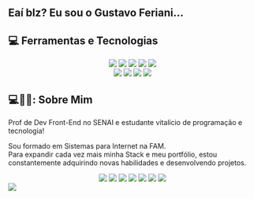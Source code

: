 ## Eaí blz? Eu sou o Gustavo Feriani...


## 💻 Ferramentas e Tecnologias
<div align="center">
  <img src="https://img.shields.io/badge/HTML5-f56320?style=for-the-badge&logo=html5&logoColor=white" target="_blank"></a>
  <img src="https://img.shields.io/badge/CSS3-2079f5?style=for-the-badge&logo=css3&logoColor=white" target="_blank"></a>
  <img src="https://img.shields.io/badge/JavaScript-d0d02f?style=for-the-badge&logo=javascript&logoColor=black" target="_blank"></a>
  <img src="https://img.shields.io/badge/Github-1a1e21?style=for-the-badge&logo=github&logoColor=white" target="_blank"></a>
  <img src="https://img.shields.io/badge/Ilustrator-f8a829?style=for-the-badge&logo=adobeillustrator&logoColor=white" target="_blank"></a>
</div>
<div align="center">  
  <img src="https://img.shields.io/badge/Photoshop-35b4e8?style=for-the-badge&logo=adobephotoshop&logoColor=white" target="_blank"></a>
  <img src="https://img.shields.io/badge/PowerBI-f0c537?style=for-the-badge&logo=powerbi&logoColor=white" target="_blank"></a>
  <img src="https://img.shields.io/badge/figma-ff4b14?style=for-the-badge&logo=figma&logoColor=white" target="_blank"></a>
  <img src="https://img.shields.io/badge/Canva-5cceff?style=for-the-badge&logo=canva&logoColor=black" target="_blank"></a>
</div>
  
 ## 
## 💻🍺🧙: Sobre Mim


<div>
  <p>Prof de Dev Front-End no SENAI e estudante vitalício de programação e tecnologia!</p>
</div>

Sou formado em Sistemas para Internet na FAM.<br> 
Para expandir cada vez mais minha Stack e meu portfólio, estou constantemente adquirindo novas habilidades e desenvolvendo projetos.<br>
 
<div align="center">
  <a href="https://www.instagram.com/gustavo.feriani/" target="_blank"><img src="https://img.shields.io/badge/-Instagram-%23E4405F?style=for-the-badge&logo=instagram&logoColor=white" target="_blank"></a>
 	<a href="https://www.facebook.com/guhferiani" target="_blank"><img src="https://img.shields.io/badge/-Facebook-3b5998?style=for-the-badge&logo=instagram&logoColor=white" target="_blank"></a>
 	<a href="#" target="_blank"><img src="https://img.shields.io/badge/YouTube-FF0000?style=for-the-badge&logo=youtube&logoColor=white" target="_blank"></a>
  <a href="#" target="_blank"><img src="https://img.shields.io/badge/Twitch-9146FF?style=for-the-badge&logo=twitch&logoColor=white" target="_blank"></a>
  <a href="#" target="_blank"><img src="https://img.shields.io/badge/Discord-7289DA?style=for-the-badge&logo=discord&logoColor=white" target="_blank"></a> 
  <a href="#"> <img src="https://img.shields.io/badge/-Gmail-00a368?style=for-the-badge&logo=gmail&logoColor=white" target="_blank"></a>
  <a href="#" target="_blank"><img src="https://img.shields.io/badge/-LinkedIn-%230077B5?style=for-the-badge&logo=linkedin&logoColor=white" target="_blank"></a> 
</div>

<picture>
  <source
    srcset="https://github-readme-stats.vercel.app/api?username=guuhferiani&show_icons=true&theme=dark"
    media="(prefers-color-scheme: dark)"
  />
  <source
    srcset="https://github-readme-stats.vercel.app/api?username=guuhferiani&show_icons=true"
    media="(prefers-color-scheme: light), (prefers-color-scheme: no-preference)"
  />
  <img src="https://github-readme-stats.vercel.app/api?username=anuraghazra&show_icons=true" />
</picture>

